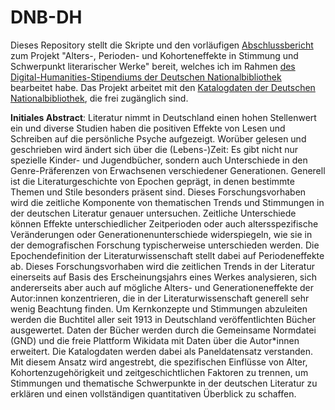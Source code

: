 # DNB-DH

Dieses Repository stellt die Skripte und den vorläufigen [Abschlussbericht](Forschungsbericht_20230829.pdf) zum Projekt "Alters-, Perioden- und Kohorteneffekte in Stimmung und Schwerpunkt literarischer Werke" bereit, welches ich im Rahmen [des Digital-Humanities-Stipendiums der Deutschen Nationalbibliothek](https://www.dnb.de/DE/Professionell/Services/WissenschaftundForschung/_content/projekteStipendienforschung_akk.html) bearbeitet habe. Das Projekt arbeitet mit den [Katalogdaten der Deutschen Nationalbibliothek](https://www.dnb.de/DE/Professionell/Metadatendienste/Datenbezug/Gesamtabzuege/gesamtabzuege_node.html), die frei zugänglich sind.

**Initiales Abstract**: Literatur nimmt in Deutschland einen hohen Stellenwert ein und diverse Studien haben die positiven Effekte von Lesen und Schreiben auf die persönliche Psyche aufgezeigt. Worüber gelesen und geschrieben wird ändert sich über die (Lebens-)Zeit: Es gibt nicht nur spezielle Kinder- und Jugendbücher, sondern auch Unterschiede in den Genre-Präferenzen von Erwachsenen verschiedener Generationen. Generell ist die Literaturgeschichte von Epochen geprägt, in denen bestimmte Themen und Stile besonders präsent sind. Dieses Forschungsvorhaben wird die zeitliche Komponente von thematischen Trends und Stimmungen in der deutschen Literatur genauer untersuchen. Zeitliche Unterschiede können Effekte unterschiedlicher Zeitperioden oder auch altersspezifische Veränderungen oder Generationenunterschiede widerspiegeln, wie sie in der demografischen Forschung typischerweise unterschieden werden. Die Epochendefinition der Literaturwissenschaft stellt dabei auf Periodeneffekte ab. Dieses Forschungsvorhaben wird die zeitlichen Trends in der Literatur einerseits auf Basis des Erscheinungsjahrs eines Werkes analysieren, sich andererseits aber auch auf mögliche Alters- und Generationeneffekte der Autor:innen konzentrieren, die in der Literaturwissenschaft generell sehr wenig Beachtung finden. Um Kernkonzepte und Stimmungen abzuleiten werden die Buchtitel aller seit 1913 in Deutschland veröffentlichten Bücher ausgewertet. Daten der Bücher werden durch die Gemeinsame Normdatei (GND) und die freie Plattform Wikidata mit Daten über die Autor*innen erweitert. Die Katalogdaten werden dabei als Paneldatensatz verstanden. Mit diesem Ansatz wird angestrebt, die spezifischen Einflüsse von Alter, Kohortenzugehörigkeit und zeitgeschichtlichen Faktoren zu trennen, um Stimmungen und thematische Schwerpunkte in der deutschen Literatur zu erklären und einen vollständigen quantitativen Überblick zu schaffen.

